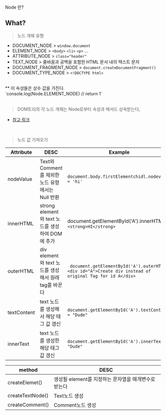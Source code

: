 Node 란?


What?
---
> 노드 개체 유형

- DOCUMENT_NODE > `window.document`
- ELEMENT_NODE > `<body>` `<li>` `<p>` ...
- ATTRIBUTE_NODE > `class="header"`
- TEXT_NODE > 줄바꿈과 공백을 포함한 HTML 문서 내의 텍스트 문자
- DOCUMENT_FRAGMENT_NODE >  `document.createDocumentFragment()`
- DOCUMENT_TYPE_NODE > `<!DOCTYPE html>`

<br />
** 이 속성들은 상수 값을 가진다. <br />
`console.log(Node.ELEMENT_NODE) // return 1`

<br />
<br />


> DOM트리의 각 노드 개체는 Node로부터 속성과 메서드 상속받는다,

- [참고 링크](https://developer.mozilla.org/en-US/docs/Web/API/Node/childNodes)


<br />

> 노드 값 가져오기

| Attribute  | DESC                                     | Example |
|------------| ---------------------------------------- | ------  |
|nodeValue   |Text와 Comment를 제외한 노드 유형에서는 Null 반환 | ```document.body.firstElementchidl.nodevalue = 'hi'```
|innerHTML | strong element 와 text 노드를 생성하여 DOM에 추가| document.getElementById('A').innerHTML = ```<strong>HI</strong>```|
|outerHTML | div element와 text 노드를 생성해서 원래 tag를 바꾼다| ``` document.getElementById('A').outerHTML = <div id="A">Create div instead of original Tag for id A</div>```|
|textContent| text 노드를 생성해서 해당 태그 값 갱신| ``` document.getElementById('A').textContent = "Dude" ```|
|innerText| text 노드를 생성한 해당 태그 값 갱신| ``` document.getElementById('A').innerText = "Dude" ```|


|method | DESC |
|-------|------|
|createElemet()| 생성될 element를 지정하는 문자열을 매개변수로 받는다 |
|createTextNode() | Text노드 생성 |
|createComment() | Comment노드 생성|